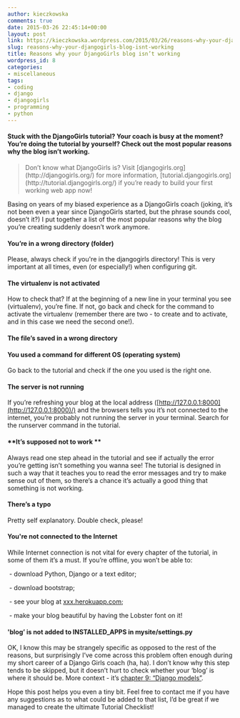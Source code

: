 ```yaml
---
author: kieczkowska
comments: true
date: 2015-03-26 22:45:14+00:00
layout: post
link: https://kieczkowska.wordpress.com/2015/03/26/reasons-why-your-djangogirls-blog-isnt-working/
slug: reasons-why-your-djangogirls-blog-isnt-working
title: Reasons why your DjangoGirls blog isn’t working
wordpress_id: 8
categories:
- miscellaneous
tags:
- coding
- django
- djangogirls
- programming
- python
---
```


#### Stuck with the DjangoGirls tutorial? Your coach is busy at the moment? You’re doing the tutorial by yourself? Check out the most popular reasons why the blog isn’t working.

<blockquote>Don’t know what DjangoGirls is? Visit [djangogirls.org](http://djangogirls.org/) for more information, [tutorial.djangogirls.org](http://tutorial.djangogirls.org/) if you’re ready to build your first working web app now!</blockquote>

Basing on years of my biased experience as a DjangoGirls coach (joking, it’s not been even a year since DjangoGirls started, but the phrase sounds cool, doesn’t it?) I put together a list of the most popular reasons why the blog you’re creating suddenly doesn’t work anymore. 

#### **You’re in a wrong directory (folder)**

Please, always check if you're in the djangogirls directory! This is very important at all times, even (or especially!) when configuring git.

#### **The virtualenv is not activated**

How to check that? If at the beginning of a new line in your terminal you see (virtualenv), you’re fine. If not, go back and check for the command to activate the virtualenv (remember there are two - to create and to activate, and in this case we need the second one!).

#### **The file’s saved in a wrong directory**

#### **You used a command for different OS (operating system)**

Go back to the tutorial and check if the one you used is the right one.

#### **The server is not running**

If you’re refreshing your blog at the local address ([http://127.0.0.1:8000](http://127.0.0.1:8000)/) and the browsers tells you it’s not connected to the internet, you’re probably not running the server in your terminal. Search for the runserver command in the tutorial.

#### **It’s supposed not to work **

Always read one step ahead in the tutorial and see if actually the error you’re getting isn’t something you wanna see! The tutorial is designed in such a way that it teaches you to read the error messages and try to make sense out of them, so there’s a chance it’s actually a good thing that something is not working.

#### **There’s a typo**

Pretty self explanatory. Double check, please!

#### **You're not connected to the Internet** 

While Internet connection is not vital for every chapter of the tutorial, in some of them it’s a must. If you’re offline, you won’t be able to:

 - download Python, Django or a text editor;

 - download bootstrap;

 - see your blog at [xxx.herokuapp.com](http://xxx.herokuapp.com);

 - make your blog beautiful by having the Lobster font on it!

#### **'blog’ is not added to INSTALLED_APPS in mysite/settings.py**

OK, I know this may be strangely specific as opposed to the rest of the reasons, but surprisingly I’ve come across this problem often enough during my short career of a Django Girls coach (ha, ha). I don’t know why this step tends to be skipped, but it doesn’t hurt to check whether your ‘blog’ is where it should be. More context - it’s [chapter 9: “Django models”](http://tutorial.djangogirls.org/en/django_models/README.html).

Hope this post helps you even a tiny bit. Feel free to contact me if you have any suggestions as to what could be added to that list, I’d be great if we managed to create the ultimate Tutorial Checklist!
